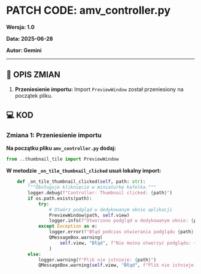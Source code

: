 # PATCH CODE: amv_controller.py

**Wersja: 1.0**

**Data: 2025-06-28**

**Autor: Gemini**

---

## 🎯 OPIS ZMIAN

1.  **Przeniesienie importu:** Import `PreviewWindow` został przeniesiony na początek pliku.

## 💻 KOD

### Zmiana 1: Przeniesienie importu

**Na początku pliku `amv_controller.py` dodaj:**

```python
from ..thumbnail_tile import PreviewWindow
```

**W metodzie `_on_tile_thumbnail_clicked` usuń lokalny import:**

```python
    def _on_tile_thumbnail_clicked(self, path: str):
        """Obsługuje kliknięcie w miniaturkę kafelka."""
        logger.debug(f"Controller: Thumbnail clicked: {path}")
        if os.path.exists(path):
            try:
                # Otwórz podgląd w dedykowanym oknie aplikacji
                PreviewWindow(path, self.view)
                logger.info(f"Otworzono podgląd w dedykowanym oknie: {path}")
            except Exception as e:
                logger.error(f"Błąd podczas otwierania podglądu {path}: {e}")
                QMessageBox.warning(
                    self.view, "Błąd", f"Nie można otworzyć podglądu: {path}"
                )
        else:
            logger.warning(f"Plik nie istnieje: {path}")
            QMessageBox.warning(self.view, "Błąd", f"Plik nie istnieje: {path}")
```
